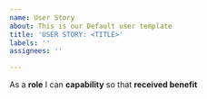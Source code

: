 ```yaml
---
name: User Story
about: This is our Default user template
title: 'USER STORY: <TITLE>'
labels: ''
assignees: ''

---
```


As a **role** I can **capability** so that **received benefit**
